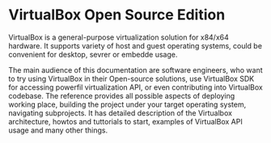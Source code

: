 # VirtualBox Open Source Edition
VirtualBox is a general-purpose virtualization solution for x84/x64 hardware. It supports variety of host and guest operating systems, could be convenient for desktop, sevrer or embedde usage.

The main audience of this documentation are software engineers, who want to try using VirtualBox in their Open-source solutions, use VirtualBox SDK for accessing powerfil virtualization API, or even contributing into VirtualBox codebase. The reference provides all possible aspects of deploying working place, building the project under your target operating system, navigating subprojects. It has detailed description of the Virtualbox architecture, howtos and tuttorials to start, examples of VirtualBox API usage and many other things.
